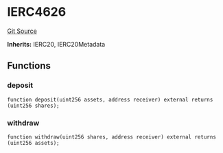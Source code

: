 # IERC4626
[Git Source](https://github.com/Stake-for-Ukraine/sfu-savax/blob/1e5f9b7d7b2ef6672dfad852e7feb508635caac7/src/interfaces/IERC4626.sol)

**Inherits:**
IERC20, IERC20Metadata


## Functions
### deposit


```solidity
function deposit(uint256 assets, address receiver) external returns (uint256 shares);
```

### withdraw


```solidity
function withdraw(uint256 shares, address receiver) external returns (uint256 assets);
```

